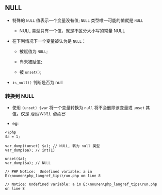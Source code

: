 ## NULL
* 特殊的 `NULL` 值表示一个变量没有值; `NULL` 类型唯一可能的值就是 `NULL`
    * NULL 类型只有一个值，就是不区分大小写的常量 NULL

* 在下列情况下一个变量被认为是 `NULL`：
    * 被赋值为 `NULL`;

    * 尚未被赋值;

    * 被 `unset()`;

* `is_null()` 判断是否为 null


### 转换到 NULL
* 使用 `(unset) $var` 将一个变量转换为 `null` 将不会删除该变量或 `unset` 其值。仅是 *返回 NULL 值而已*

* eg:
```
<?php
$a = 1;

var_dump((unset) $a); // NULL, 转为 null 类型
var_dump($a); // int(1)  

unset($a);
var_dump($a); // NULL

// PHP Notice:  Undefined variable: a in E:\nounen\php_langref_tips\run.php on line 8     

// Notice: Undefined variable: a in E:\nounen\php_langref_tips\run.php on line 8          
```
